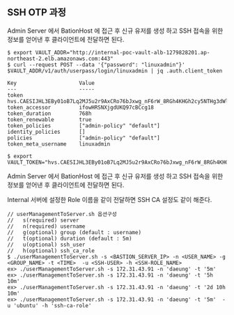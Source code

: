 
##  SSH OTP 과정
 
Admin Server 에서 BationHost 에 접근 후 신규 유저를 생성 하고 SSH 접속을 위한 정보를 얻어낸 후 클라이언트에 전달하면 된다.

```console  
$ export VAULT_ADDR="http://internal-poc-vault-alb-1279828201.ap-northeast-2.elb.amazonaws.com:443"
$ curl --request POST --data '{"password": "linuxadmin"}' $VAULT_ADDR/v1/auth/userpass/login/linuxadmin | jq .auth.client_token
 
Key                    Value
---                    -----
token                  hvs.CAESIJHL3EBy01oB7Lq2MJ5u2r9AxCRo76bJxwg_nF6rW_8RGh4KHGh2cy5NTHg3dWlpbjhzcVFzY01OeFhCYmx1czk
token_accessor         ifowHRSNXjgdUKQ97cBCcg18
token_duration         768h
token_renewable        true
token_policies         ["admin-policy" "default"]
identity_policies      []
policies               ["admin-policy" "default"]
token_meta_username    linuxadmin

$ export VAULT_TOKEN="hvs.CAESIJHL3EBy01oB7Lq2MJ5u2r9AxCRo76bJxwg_nF6rW_8RGh4KHGh2cy5NTHg3dWlpbjhzcVFzY01OeFhCYmx1czk"
```

Admin Server 에서 BationHost 에 접근 후 신규 유저를 생성 하고 SSH 접속을 위한 정보를 얻어낸 후 클라이언트에 전달하면 된다.

Internal 서버에 설정한 Role 이름을 같이 전달하면 SSH CA 설정도 같이 해준다.

```console  
// userManagementToServer.sh 옵션구성
//   s(required) server 
//   n(required) username 
//   g(optional) group (default : username)
//   t(optional) duration (default : 5m)
//   u(optional) ssh_user 
//   h(optional) ssh_ca_role 
$ ./userManagementToServer.sh -s <BASTION_SERVER_IP> -n <USER_NAME> -g <GROUP_NAME> -t <TIME>  -u <SSH-USER> -h <SSH-ROLE_NAME>
ex> ./userManagementToServer.sh -s 172.31.43.91 -n 'daeung' -t '5m'
ex> ./userManagementToServer.sh -s 172.31.43.91 -n 'daeung' -t '5h 10m'
ex> ./userManagementToServer.sh -s 172.31.43.91 -n 'daeung' -t '2d 10h 10m' 
ex> ./userManagementToServer.sh -s 172.31.43.91 -n 'daeung' -t '5m'  -u 'ubuntu' -h 'ssh-ca-role'
```
